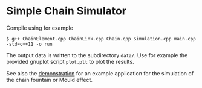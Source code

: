 
# Simple Chain Simulator

Compile using for example
   ```console
   $ g++ ChainElement.cpp ChainLink.cpp Chain.cpp Simulation.cpp main.cpp -std=c++11 -o run
   ```
   
The output data is written to the subdirectory `data/`. Use for example the provided gnuplot script `plot.plt` to plot the results.

See also the [demonstration](https://youtu.be/O_HGXQ6sR9I) for an example application for the simulation of the chain fountain or Mould effect.
